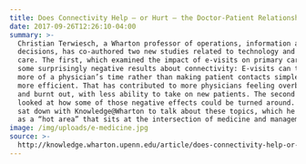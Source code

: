 ```yaml
---
title: Does Connectivity Help — or Hurt — the Doctor-Patient Relationship?
date: 2017-09-26T12:26:10-04:00
summary: >-
  Christian Terwiesch, a Wharton professor of operations, information and
  decisions, has co-authored two new studies related to technology and health
  care. The first, which examined the impact of e-visits on primary care, found
  some surprisingly negative results about connectivity: E-visits can take up
  more of a physician’s time rather than making patient contacts simpler and
  more efficient. That has contributed to more physicians feeling overburdened
  and burnt out, with less ability to take on new patients. The second paper
  looked at how some of those negative effects could be turned around. Terwiesch
  sat down with Knowledge@Wharton to talk about these topics, which he describes
  as a “hot area” that sits at the intersection of medicine and management.
image: /img/uploads/e-medicine.jpg
source: >-
  http://knowledge.wharton.upenn.edu/article/does-connectivity-help-or-hurt-doctor-patient-relationship/
---
```


